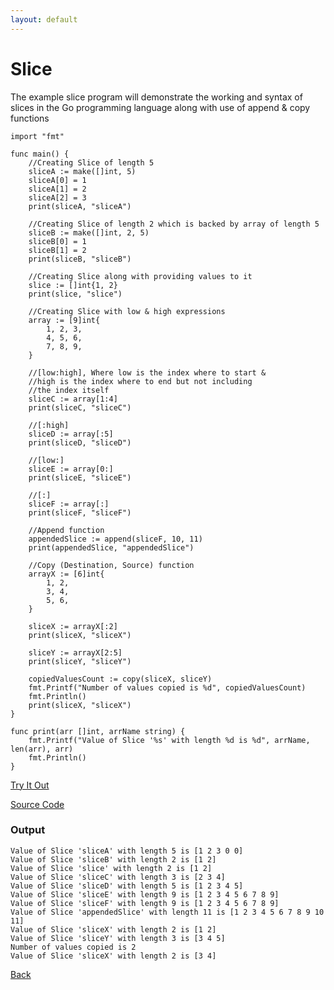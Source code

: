 ```yaml
---
layout: default
---
```


# Slice

The example slice program will demonstrate the working and syntax of slices in the Go programming language along with use of append & copy functions

```
import "fmt"

func main() {
	//Creating Slice of length 5
	sliceA := make([]int, 5)
	sliceA[0] = 1
	sliceA[1] = 2
	sliceA[2] = 3
	print(sliceA, "sliceA")

	//Creating Slice of length 2 which is backed by array of length 5
	sliceB := make([]int, 2, 5)
	sliceB[0] = 1
	sliceB[1] = 2
	print(sliceB, "sliceB")

	//Creating Slice along with providing values to it
	slice := []int{1, 2}
	print(slice, "slice")

	//Creating Slice with low & high expressions
	array := [9]int{
		1, 2, 3,
		4, 5, 6,
		7, 8, 9,
	}

	//[low:high], Where low is the index where to start &
	//high is the index where to end but not including
	//the index itself
	sliceC := array[1:4]
	print(sliceC, "sliceC")

	//[:high]
	sliceD := array[:5]
	print(sliceD, "sliceD")

	//[low:]
	sliceE := array[0:]
	print(sliceE, "sliceE")

	//[:]
	sliceF := array[:]
	print(sliceF, "sliceF")

	//Append function
	appendedSlice := append(sliceF, 10, 11)
	print(appendedSlice, "appendedSlice")

	//Copy (Destination, Source) function
	arrayX := [6]int{
		1, 2,
		3, 4,
		5, 6,
	}

	sliceX := arrayX[:2]
	print(sliceX, "sliceX")

	sliceY := arrayX[2:5]
	print(sliceY, "sliceY")

	copiedValuesCount := copy(sliceX, sliceY)
	fmt.Printf("Number of values copied is %d", copiedValuesCount)
	fmt.Println()
	print(sliceX, "sliceX")
}

func print(arr []int, arrName string) {
	fmt.Printf("Value of Slice '%s' with length %d is %d", arrName, len(arr), arr)
	fmt.Println()
}
```
<a href='https://play.golang.org/p/TTiY5rd1h5r' target='_blank'>Try It Out</a>

[Source Code](https://github.com/sagar-jadhav/go-examples/blob/master/src/slice.go)

### Output

```
Value of Slice 'sliceA' with length 5 is [1 2 3 0 0]
Value of Slice 'sliceB' with length 2 is [1 2]
Value of Slice 'slice' with length 2 is [1 2]
Value of Slice 'sliceC' with length 3 is [2 3 4]
Value of Slice 'sliceD' with length 5 is [1 2 3 4 5]
Value of Slice 'sliceE' with length 9 is [1 2 3 4 5 6 7 8 9]
Value of Slice 'sliceF' with length 9 is [1 2 3 4 5 6 7 8 9]
Value of Slice 'appendedSlice' with length 11 is [1 2 3 4 5 6 7 8 9 10 11]
Value of Slice 'sliceX' with length 2 is [1 2]
Value of Slice 'sliceY' with length 3 is [3 4 5]
Number of values copied is 2
Value of Slice 'sliceX' with length 2 is [3 4]
```

[Back](./)
